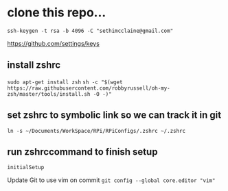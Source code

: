 # clone this repo...

`ssh-keygen -t rsa -b 4096 -C "sethimcclaine@gmail.com"`

https://github.com/settings/keys

## install zshrc
`sudo apt-get install zsh`
`sh -c "$(wget
https://raw.githubusercontent.com/robbyrussell/oh-my-zsh/master/tools/install.sh
-O -)"`
## set zshrc to symbolic link so we can track it in git
`ln -s ~/Documents/WorkSpace/RPi/RPiConfigs/.zshrc ~/.zshrc`

## run zshrccommand to finish setup
`initialSetup`


Update Git to use vim on commit
  `git config --global core.editor "vim"`
